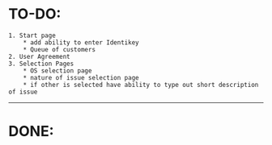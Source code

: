 # TO-DO:
	1. Start page
		* add ability to enter Identikey
		* Queue of customers
	2. User Agreement
	3. Selection Pages
		* OS selection page
		* nature of issue selection page
		* if other is selected have ability to type out short description of issue

---
# DONE: